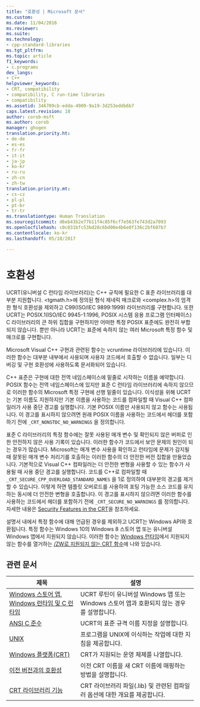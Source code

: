 ```yaml
---
title: "호환성 | Microsoft 문서"
ms.custom: 
ms.date: 11/04/2016
ms.reviewer: 
ms.suite: 
ms.technology:
- cpp-standard-libraries
ms.tgt_pltfrm: 
ms.topic: article
f1_keywords:
- c.programs
dev_langs:
- C++
helpviewer_keywords:
- CRT, compatibility
- compatibility, C run-time libraries
- compatibility
ms.assetid: 346709cb-edda-4909-9a19-3d253eddb6b7
caps.latest.revision: 18
author: corob-msft
ms.author: corob
manager: ghogen
translation.priority.ht:
- de-de
- es-es
- fr-fr
- it-it
- ja-jp
- ko-kr
- ru-ru
- zh-cn
- zh-tw
translation.priority.mt:
- cs-cz
- pl-pl
- pt-br
- tr-tr
ms.translationtype: Human Translation
ms.sourcegitcommit: d6eb43b2e77b11f4c85f6cf7e563fe743d2a7093
ms.openlocfilehash: c0c031bfc53bd28c6bd00e4b6e0f136c2bf607b7
ms.contentlocale: ko-kr
ms.lasthandoff: 05/18/2017

---
```

# <a name="compatibility"></a>호환성
UCRT(유니버설 C 런타임 라이브러리)는 C++ 규칙에 필요한 C 표준 라이브러리를 대부분 지원합니다. \<tgmath.h>에 정의된 형식 제네릭 매크로와 \<complex.h>의 엄격한 형식 호환성을 제외하고 C99(ISO/IEC 9899:1999) 라이브러리를 구현합니다. 또한 UCRT는 POSIX.1(ISO/IEC 9945-1:1996, POSIX 시스템 응용 프로그램 인터페이스) C 라이브러리의 큰 하위 집합을 구현하지만 어떠한 특정 POSIX 표준에도 완전히 부합되지 않습니다.  뿐만 아니라 UCRT는 표준에 속하지 않는 여러 Microsoft 특정 함수 및 매크로를 구현합니다.  
  
 Microsoft Visual C++ 구현과 관련된 함수는 vcruntime 라이브러리에 있습니다.  이러한 함수는 대부분 내부에서 사용되며 사용자 코드에서 호출할 수 없습니다. 일부는 디버깅 및 구현 호환성에 사용하도록 문서화되어 있습니다.  
  
 C++ 표준은 구현에 대한 전역 네임스페이스에 밑줄로 시작하는 이름을 예약합니다. POSIX 함수는 전역 네임스페이스에 있지만 표준 C 런타임 라이브러리에 속하지 않으므로 이러한 함수의 Microsoft 특정 구현에 선행 밑줄이 있습니다. 이식성을 위해 UCRT는 기본 이름도 지원하지만 기본 이름을 사용하는 코드를 컴파일할 때 Visual C++ 컴파일러가 사용 중단 경고를 실행합니다. 기본 POSIX 이름만 사용되지 않고 함수는 사용됩니다. 이 경고를 표시하지 않으려면 원래 POSIX 이름을 사용하는 코드에서 헤더를 포함하기 전에 `_CRT_NONSTDC_NO_WARNINGS` 을 정의합니다.  
  
 표준 C 라이브러리의 특정 함수에는 잘못 사용된 매개 변수 및 확인되지 않은 버퍼로 인한 안전하지 않은 사용 기록이 있습니다. 이러한 함수가 코드에서 보안 문제의 원인이 되는 경우가 많습니다. Microsoft는 매개 변수 사용을 확인하고 런타임에 문제가 감지될 때 잘못된 매개 변수 처리기를 호출하는 이러한 함수의 더 안전한 버전 집합을 만들었습니다.  기본적으로 Visual C++ 컴파일러는 더 안전한 변형을 사용할 수 있는 함수가 사용될 때 사용 중단 경고를 실행합니다. 코드를 C++로 컴파일할 때 `_CRT_SECURE_CPP_OVERLOAD_STANDARD_NAMES` 을 1로 정의하여 대부분의 경고를 제거할 수 있습니다. 이렇게 하면 템플릿 오버로드를 사용하여 포팅 가능한 소스 코드를 유지하는 동시에 더 안전한 변형을 호출합니다. 이 경고를 표시하지 않으려면 이러한 함수를 사용하는 코드에서 헤더를 포함하기 전에 `_CRT_SECURE_NO_WARNINGS` 를 정의합니다. 자세한 내용은 [Security Features in the CRT](../c-runtime-library/security-features-in-the-crt.md)을 참조하세요.  
  
 설명서 내에서 특정 함수에 대해 언급된 경우를 제외하고 UCRT는 Windows API와 호환됩니다.  특정 함수는 Windows 10의 Windows 8 스토어 앱 또는 유니버설 Windows 앱에서 지원되지 않습니다. 이러한 함수는 [Windows 런타임](http://msdn.microsoft.com/library/windows/apps/jj606124.aspx)에서 지원되지 않는 함수를 열거하는 [/ZW로 지원되지 않는 CRT 함수](http://msdn.microsoft.com/en-us/9a1a18b8-9802-4ec5-b9de-0d2dfdf414e9)에 나와 있습니다.  
  
## <a name="related-articles"></a>관련 문서  
  
|제목|설명|  
|-----------|-----------------|  
|[Windows 스토어 앱, Windows 런타임 및 C 런타임](../c-runtime-library/windows-store-apps-the-windows-runtime-and-the-c-run-time.md)|UCRT 루틴이 유니버설 Windows 앱 또는 Windows 스토어 앱과 호환되지 않는 경우를 설명합니다.|  
|[ANSI C 준수](../c-runtime-library/ansi-c-compliance.md)|UCRT의 표준 규격 이름 지정을 설명합니다.|  
|[UNIX](../c-runtime-library/unix.md)|프로그램을 UNIX에 이식하는 작업에 대한 지침을 제공합니다.|  
|[Windows 플랫폼(CRT)](../c-runtime-library/windows-platforms-crt.md)|CRT가 지원되는 운영 체제를 나열합니다.|  
|[이전 버전과의 호환성](../c-runtime-library/backward-compatibility.md)|이전 CRT 이름을 새 CRT 이름에 매핑하는 방법을 설명합니다.|  
|[CRT 라이브러리 기능](../c-runtime-library/crt-library-features.md)|CRT 라이브러리 파일(.lib) 및 관련된 컴파일러 옵션에 대한 개요를 제공합니다.|
